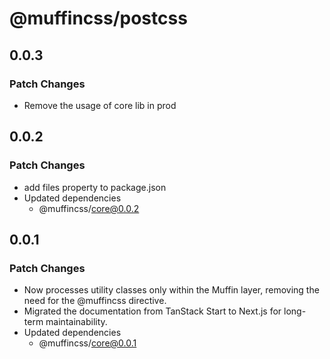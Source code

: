 # @muffincss/postcss

## 0.0.3

### Patch Changes

- Remove the usage of core lib in prod

## 0.0.2

### Patch Changes

- add files property to package.json
- Updated dependencies
  - @muffincss/core@0.0.2

## 0.0.1

### Patch Changes

- Now processes utility classes only within the Muffin layer, removing the need for the @muffincss directive.
- Migrated the documentation from TanStack Start to Next.js for long-term maintainability.
- Updated dependencies
  - @muffincss/core@0.0.1
